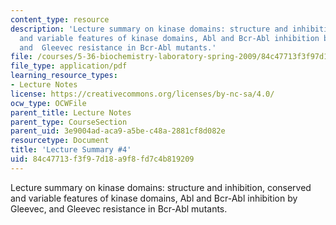 ```yaml
---
content_type: resource
description: 'Lecture summary on kinase domains: structure and inhibition, conserved
  and variable features of kinase domains, Abl and Bcr-Abl inhibition by Gleevec,
  and  Gleevec resistance in Bcr-Abl mutants.'
file: /courses/5-36-biochemistry-laboratory-spring-2009/84c47713f3f97d18a9f8fd7c4b819209_536lecntwthbnk_4.pdf
file_type: application/pdf
learning_resource_types:
- Lecture Notes
license: https://creativecommons.org/licenses/by-nc-sa/4.0/
ocw_type: OCWFile
parent_title: Lecture Notes
parent_type: CourseSection
parent_uid: 3e9004ad-aca9-a5be-c48a-2881cf8d082e
resourcetype: Document
title: 'Lecture Summary #4'
uid: 84c47713-f3f9-7d18-a9f8-fd7c4b819209
---
```

Lecture summary on kinase domains: structure and inhibition, conserved and variable features of kinase domains, Abl and Bcr-Abl inhibition by Gleevec, and  Gleevec resistance in Bcr-Abl mutants.